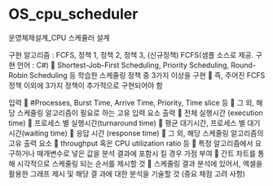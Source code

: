 # OS_cpu_scheduler
운영체제설계_CPU 스케쥴러 설계

구현 알고리즘 : FCFS, 정책 1, 정책 2, 정책 3, (신규정책)
FCFS(샘플 소스로 제공.  구현 언어 : C#)
   Shortest-Job-First Scheduling, Priority Scheduling, Round-Robin Scheduling 등 
		학습한 스케줄링 정책 중 3가지 이상을 구현
   즉, 주어진 FCFS 정책 이외에 3가지 정책이 추가적으로 구현되어야 함
		
입력
   #Processes, Burst Time, Arrive Time, Priority, Time slice 등
   그 외, 해당 스케줄링 알고리즘이 필요로 하는 고유 입력 요소
출력
   전체 실행시간 (execution time)
   프로세스 별 실행시간(turnaround time)
   평균 대기시간, 프로세스 별 대기시간(waiting time)
   응답 시간 (response time)
   그 외, 해당 스케줄링 알고리즘의 고유 출력 요소
   throughput 혹은 CPU utilization ratio 등
   특정 알고리즘에서 요구하거나 매개변수로 넣은 값을 분석 결과에 포함시 킬 경우 가점 부여
   간트 차트를 통해 시각적으로 스케줄링 되는 순서를 제시할 것
   스케줄링 결과 분석에 있어서, 엑셀을 활용한 그래프 제시 및 해당 결 과에 대한 분석을 기술할 것 (중요 채점 고려 사항)
